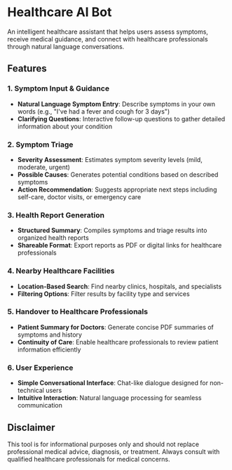 # Healthcare AI Bot

An intelligent healthcare assistant that helps users assess symptoms, receive medical guidance, and connect with healthcare professionals through natural language conversations.

## Features

### 1. Symptom Input & Guidance

- **Natural Language Symptom Entry**: Describe symptoms in your own words (e.g., "I've had a fever and cough for 3 days")
- **Clarifying Questions**: Interactive follow-up questions to gather detailed information about your condition

### 2. Symptom Triage

- **Severity Assessment**: Estimates symptom severity levels (mild, moderate, urgent)
- **Possible Causes**: Generates potential conditions based on described symptoms
- **Action Recommendation**: Suggests appropriate next steps including self-care, doctor visits, or emergency care

### 3. Health Report Generation

- **Structured Summary**: Compiles symptoms and triage results into organized health reports
- **Shareable Format**: Export reports as PDF or digital links for healthcare professionals

### 4. Nearby Healthcare Facilities

- **Location-Based Search**: Find nearby clinics, hospitals, and specialists
- **Filtering Options**: Filter results by facility type and services

### 5. Handover to Healthcare Professionals

- **Patient Summary for Doctors**: Generate concise PDF summaries of symptoms and history
- **Continuity of Care**: Enable healthcare professionals to review patient information efficiently

### 6. User Experience

- **Simple Conversational Interface**: Chat-like dialogue designed for non-technical users
- **Intuitive Interaction**: Natural language processing for seamless communication


## Disclaimer

This tool is for informational purposes only and should not replace professional medical advice, diagnosis, or treatment. Always consult with qualified healthcare professionals for medical concerns.
